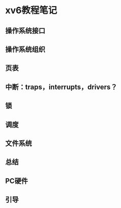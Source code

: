 # xv6教程笔记 

## 操作系统接口



## 操作系统组织

## 页表

## 中断：traps，interrupts，drivers？

## 锁

## 调度

## 文件系统 

## 总结

## PC硬件

## 引导

